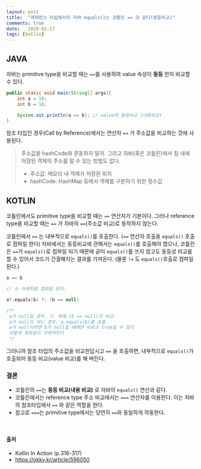 ```yaml
---
layout: post
title:  "레퍼런스 타입에서의 자바 equals()는 코틀린 == 과 같다(동등비교)"
comments: true
date:   2020-02-17
tags: [kotlin]
---
```


<!-- more -->

## JAVA
자바는 primitive type을 비교할 때는 `==`를 사용하여 value 속성이 **동등** 한지 비교할 수 있다. 


```java
public static void main(String[] args){
    int a = 10;
    int b = 10;

    System.out.println(a == b); // value의 동등비교 (내용비교)
}
```

참조 타입인 경우(Call by Reference)에서는 연산자 `==` 가 주소값을 비교하는 것에 사용된다.  

> 주소값을 hashCode와 혼동하지 말자. 그리고 자바(혹은 코틀린)에서 힙 내에 저장된 객체의 주소를 알 수 있는 방법도 없다.
> - 주소값: 메모리 내 객체가 저장된 위치
> - hashCode: HashMap 등에서 객체를 구분하기 위한 정수값

## KOTLIN
코틀린에서도 primitive type을 비교할 때는  `==` 연산자가 기본이다.
그러나 reference type을 비교할 때는 `==` 가 자바의 `==`(주소값 비교)로 동작하지 않는다. 

코틀린에서 `==` 는 내부적으로 `equals()`를 호출한다. (`==` 연산자 호출을 `equals()` 호출로 컴파일 한다)
자바에서는 동등비교에 관해서는 `equals()`를 호출해야 했으나, 코틀린은 `==`가 `equals()`로 컴파일 되기 때문에 굳이 `equals()`를 쓰지 않고도 동등성 비교를 할 수 있어서 코드가 간결해지는 결과를 가져온다. (물론 `!=` 도 `equals()`호출로 컴파일 된다.) 

```kotlin
a == b

// 는 아래처럼 컴파일 된다.

a?.equals(b) ?: (b == null)

/**
 a가 null일 경우, ?: 뒤에 (b == null)과 비교. 
 a가 null이 아닌 경우, a.equals(b)를 호출
 a가 null이라면 b가 null일 때에만 비로소 true일 수 있다 
 이렇게 컴파일이 이루어진다
 */
```
그러니까 참조 타입의 주소값을 비교한답시고 `==` 을 호출하면, 내부적으로 `equals()`가 호출되어 동등 비교(value 비교)를 해 버린다. 

### 결론
- 코틀린의 `==`는 **동등 비교(내용 비교)** 로 자바의 `equals()` 연산과 같다.
- 코틀린에서는 reference type 주소 비교에서는 `===` 연산자를 이용한다. 이는 자바의 참조타입에서 `==` 와 같은 역할을 한다.
- 참고로 `===`는 primitive type에서는 당연히 `==`와 동일하게 작동한다. 

&nbsp;
&nbsp;
&nbsp;
&nbsp;

#### 출처
- Kotlin In Action (p.316-317)
- <a href="https://ko.wikipedia.org/wiki/%EC%96%B5%EC%9D%8C_%EB%B6%80%ED%98%B8" target="_blank" rel="noopener" style="">https://okky.kr/article/596050</a>
